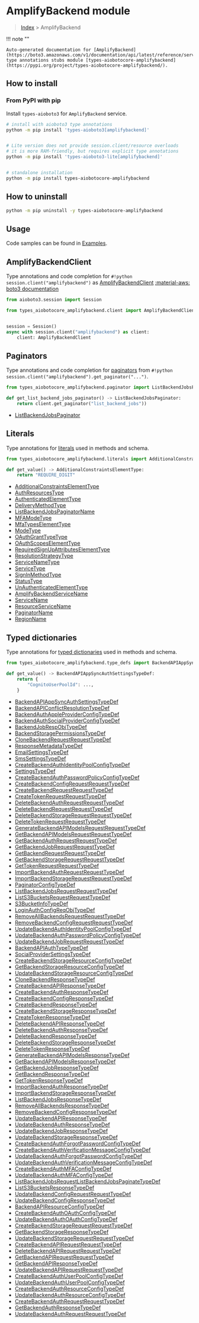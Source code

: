 # AmplifyBackend module

> [Index](../README.md) > AmplifyBackend


!!! note ""

    Auto-generated documentation for [AmplifyBackend](https://boto3.amazonaws.com/v1/documentation/api/latest/reference/services/amplifybackend.html#AmplifyBackend)
    type annotations stubs module [types-aiobotocore-amplifybackend](https://pypi.org/project/types-aiobotocore-amplifybackend/).

## How to install



### From PyPI with pip

Install `types-aioboto3` for `AmplifyBackend` service.

```bash
# install with aioboto3 type annotations
python -m pip install 'types-aioboto3[amplifybackend]'


# Lite version does not provide session.client/resource overloads
# it is more RAM-friendly, but requires explicit type annotations
python -m pip install 'types-aioboto3-lite[amplifybackend]'


# standalone installation
python -m pip install types-aiobotocore-amplifybackend
```



## How to uninstall

```bash
python -m pip uninstall -y types-aiobotocore-amplifybackend
```

## Usage

Code samples can be found in [Examples](./usage.md).

## AmplifyBackendClient

Type annotations and code completion for  `#!python session.client("amplifybackend")` as [AmplifyBackendClient](./client.md)
[:material-aws: boto3 documentation](https://boto3.amazonaws.com/v1/documentation/api/latest/reference/services/amplifybackend.html#AmplifyBackend.Client)

```python title="Usage example"
from aioboto3.session import Session

from types_aiobotocore_amplifybackend.client import AmplifyBackendClient


session = Session()
async with session.client("amplifybackend") as client:
    client: AmplifyBackendClient
```


## Paginators

Type annotations and code completion for
[paginators](./paginators.md)
from `#!python session.client("amplifybackend").get_paginator("...")`.

```python title="Usage example"
from types_aiobotocore_amplifybackend.paginator import ListBackendJobsPaginator

def get_list_backend_jobs_paginator() -> ListBackendJobsPaginator:
    return client.get_paginator("list_backend_jobs"))
```

- [ListBackendJobsPaginator](./paginators.md#listbackendjobspaginator)








## Literals

Type annotations for [literals](./literals.md) used in methods and schema.

```python title="Usage example"
from types_aiobotocore_amplifybackend.literals import AdditionalConstraintsElementType

def get_value() -> AdditionalConstraintsElementType:
    return "REQUIRE_DIGIT"
```

- [AdditionalConstraintsElementType](./literals.md#additionalconstraintselementtype)
- [AuthResourcesType](./literals.md#authresourcestype)
- [AuthenticatedElementType](./literals.md#authenticatedelementtype)
- [DeliveryMethodType](./literals.md#deliverymethodtype)
- [ListBackendJobsPaginatorName](./literals.md#listbackendjobspaginatorname)
- [MFAModeType](./literals.md#mfamodetype)
- [MfaTypesElementType](./literals.md#mfatypeselementtype)
- [ModeType](./literals.md#modetype)
- [OAuthGrantTypeType](./literals.md#oauthgranttypetype)
- [OAuthScopesElementType](./literals.md#oauthscopeselementtype)
- [RequiredSignUpAttributesElementType](./literals.md#requiredsignupattributeselementtype)
- [ResolutionStrategyType](./literals.md#resolutionstrategytype)
- [ServiceNameType](./literals.md#servicenametype)
- [ServiceType](./literals.md#servicetype)
- [SignInMethodType](./literals.md#signinmethodtype)
- [StatusType](./literals.md#statustype)
- [UnAuthenticatedElementType](./literals.md#unauthenticatedelementtype)
- [AmplifyBackendServiceName](./literals.md#amplifybackendservicename)
- [ServiceName](./literals.md#servicename)
- [ResourceServiceName](./literals.md#resourceservicename)
- [PaginatorName](./literals.md#paginatorname)
- [RegionName](./literals.md#regionname)




## Typed dictionaries

Type annotations for [typed dictionaries](./type_defs.md) used in methods and schema.

```python title="Usage example"
from types_aiobotocore_amplifybackend.type_defs import BackendAPIAppSyncAuthSettingsTypeDef

def get_value() -> BackendAPIAppSyncAuthSettingsTypeDef:
    return {
        "CognitoUserPoolId": ...,
    }
```

- [BackendAPIAppSyncAuthSettingsTypeDef](./type_defs.md#backendapiappsyncauthsettingstypedef)
- [BackendAPIConflictResolutionTypeDef](./type_defs.md#backendapiconflictresolutiontypedef)
- [BackendAuthAppleProviderConfigTypeDef](./type_defs.md#backendauthappleproviderconfigtypedef)
- [BackendAuthSocialProviderConfigTypeDef](./type_defs.md#backendauthsocialproviderconfigtypedef)
- [BackendJobRespObjTypeDef](./type_defs.md#backendjobrespobjtypedef)
- [BackendStoragePermissionsTypeDef](./type_defs.md#backendstoragepermissionstypedef)
- [CloneBackendRequestRequestTypeDef](./type_defs.md#clonebackendrequestrequesttypedef)
- [ResponseMetadataTypeDef](./type_defs.md#responsemetadatatypedef)
- [EmailSettingsTypeDef](./type_defs.md#emailsettingstypedef)
- [SmsSettingsTypeDef](./type_defs.md#smssettingstypedef)
- [CreateBackendAuthIdentityPoolConfigTypeDef](./type_defs.md#createbackendauthidentitypoolconfigtypedef)
- [SettingsTypeDef](./type_defs.md#settingstypedef)
- [CreateBackendAuthPasswordPolicyConfigTypeDef](./type_defs.md#createbackendauthpasswordpolicyconfigtypedef)
- [CreateBackendConfigRequestRequestTypeDef](./type_defs.md#createbackendconfigrequestrequesttypedef)
- [CreateBackendRequestRequestTypeDef](./type_defs.md#createbackendrequestrequesttypedef)
- [CreateTokenRequestRequestTypeDef](./type_defs.md#createtokenrequestrequesttypedef)
- [DeleteBackendAuthRequestRequestTypeDef](./type_defs.md#deletebackendauthrequestrequesttypedef)
- [DeleteBackendRequestRequestTypeDef](./type_defs.md#deletebackendrequestrequesttypedef)
- [DeleteBackendStorageRequestRequestTypeDef](./type_defs.md#deletebackendstoragerequestrequesttypedef)
- [DeleteTokenRequestRequestTypeDef](./type_defs.md#deletetokenrequestrequesttypedef)
- [GenerateBackendAPIModelsRequestRequestTypeDef](./type_defs.md#generatebackendapimodelsrequestrequesttypedef)
- [GetBackendAPIModelsRequestRequestTypeDef](./type_defs.md#getbackendapimodelsrequestrequesttypedef)
- [GetBackendAuthRequestRequestTypeDef](./type_defs.md#getbackendauthrequestrequesttypedef)
- [GetBackendJobRequestRequestTypeDef](./type_defs.md#getbackendjobrequestrequesttypedef)
- [GetBackendRequestRequestTypeDef](./type_defs.md#getbackendrequestrequesttypedef)
- [GetBackendStorageRequestRequestTypeDef](./type_defs.md#getbackendstoragerequestrequesttypedef)
- [GetTokenRequestRequestTypeDef](./type_defs.md#gettokenrequestrequesttypedef)
- [ImportBackendAuthRequestRequestTypeDef](./type_defs.md#importbackendauthrequestrequesttypedef)
- [ImportBackendStorageRequestRequestTypeDef](./type_defs.md#importbackendstoragerequestrequesttypedef)
- [PaginatorConfigTypeDef](./type_defs.md#paginatorconfigtypedef)
- [ListBackendJobsRequestRequestTypeDef](./type_defs.md#listbackendjobsrequestrequesttypedef)
- [ListS3BucketsRequestRequestTypeDef](./type_defs.md#lists3bucketsrequestrequesttypedef)
- [S3BucketInfoTypeDef](./type_defs.md#s3bucketinfotypedef)
- [LoginAuthConfigReqObjTypeDef](./type_defs.md#loginauthconfigreqobjtypedef)
- [RemoveAllBackendsRequestRequestTypeDef](./type_defs.md#removeallbackendsrequestrequesttypedef)
- [RemoveBackendConfigRequestRequestTypeDef](./type_defs.md#removebackendconfigrequestrequesttypedef)
- [UpdateBackendAuthIdentityPoolConfigTypeDef](./type_defs.md#updatebackendauthidentitypoolconfigtypedef)
- [UpdateBackendAuthPasswordPolicyConfigTypeDef](./type_defs.md#updatebackendauthpasswordpolicyconfigtypedef)
- [UpdateBackendJobRequestRequestTypeDef](./type_defs.md#updatebackendjobrequestrequesttypedef)
- [BackendAPIAuthTypeTypeDef](./type_defs.md#backendapiauthtypetypedef)
- [SocialProviderSettingsTypeDef](./type_defs.md#socialprovidersettingstypedef)
- [CreateBackendStorageResourceConfigTypeDef](./type_defs.md#createbackendstorageresourceconfigtypedef)
- [GetBackendStorageResourceConfigTypeDef](./type_defs.md#getbackendstorageresourceconfigtypedef)
- [UpdateBackendStorageResourceConfigTypeDef](./type_defs.md#updatebackendstorageresourceconfigtypedef)
- [CloneBackendResponseTypeDef](./type_defs.md#clonebackendresponsetypedef)
- [CreateBackendAPIResponseTypeDef](./type_defs.md#createbackendapiresponsetypedef)
- [CreateBackendAuthResponseTypeDef](./type_defs.md#createbackendauthresponsetypedef)
- [CreateBackendConfigResponseTypeDef](./type_defs.md#createbackendconfigresponsetypedef)
- [CreateBackendResponseTypeDef](./type_defs.md#createbackendresponsetypedef)
- [CreateBackendStorageResponseTypeDef](./type_defs.md#createbackendstorageresponsetypedef)
- [CreateTokenResponseTypeDef](./type_defs.md#createtokenresponsetypedef)
- [DeleteBackendAPIResponseTypeDef](./type_defs.md#deletebackendapiresponsetypedef)
- [DeleteBackendAuthResponseTypeDef](./type_defs.md#deletebackendauthresponsetypedef)
- [DeleteBackendResponseTypeDef](./type_defs.md#deletebackendresponsetypedef)
- [DeleteBackendStorageResponseTypeDef](./type_defs.md#deletebackendstorageresponsetypedef)
- [DeleteTokenResponseTypeDef](./type_defs.md#deletetokenresponsetypedef)
- [GenerateBackendAPIModelsResponseTypeDef](./type_defs.md#generatebackendapimodelsresponsetypedef)
- [GetBackendAPIModelsResponseTypeDef](./type_defs.md#getbackendapimodelsresponsetypedef)
- [GetBackendJobResponseTypeDef](./type_defs.md#getbackendjobresponsetypedef)
- [GetBackendResponseTypeDef](./type_defs.md#getbackendresponsetypedef)
- [GetTokenResponseTypeDef](./type_defs.md#gettokenresponsetypedef)
- [ImportBackendAuthResponseTypeDef](./type_defs.md#importbackendauthresponsetypedef)
- [ImportBackendStorageResponseTypeDef](./type_defs.md#importbackendstorageresponsetypedef)
- [ListBackendJobsResponseTypeDef](./type_defs.md#listbackendjobsresponsetypedef)
- [RemoveAllBackendsResponseTypeDef](./type_defs.md#removeallbackendsresponsetypedef)
- [RemoveBackendConfigResponseTypeDef](./type_defs.md#removebackendconfigresponsetypedef)
- [UpdateBackendAPIResponseTypeDef](./type_defs.md#updatebackendapiresponsetypedef)
- [UpdateBackendAuthResponseTypeDef](./type_defs.md#updatebackendauthresponsetypedef)
- [UpdateBackendJobResponseTypeDef](./type_defs.md#updatebackendjobresponsetypedef)
- [UpdateBackendStorageResponseTypeDef](./type_defs.md#updatebackendstorageresponsetypedef)
- [CreateBackendAuthForgotPasswordConfigTypeDef](./type_defs.md#createbackendauthforgotpasswordconfigtypedef)
- [CreateBackendAuthVerificationMessageConfigTypeDef](./type_defs.md#createbackendauthverificationmessageconfigtypedef)
- [UpdateBackendAuthForgotPasswordConfigTypeDef](./type_defs.md#updatebackendauthforgotpasswordconfigtypedef)
- [UpdateBackendAuthVerificationMessageConfigTypeDef](./type_defs.md#updatebackendauthverificationmessageconfigtypedef)
- [CreateBackendAuthMFAConfigTypeDef](./type_defs.md#createbackendauthmfaconfigtypedef)
- [UpdateBackendAuthMFAConfigTypeDef](./type_defs.md#updatebackendauthmfaconfigtypedef)
- [ListBackendJobsRequestListBackendJobsPaginateTypeDef](./type_defs.md#listbackendjobsrequestlistbackendjobspaginatetypedef)
- [ListS3BucketsResponseTypeDef](./type_defs.md#lists3bucketsresponsetypedef)
- [UpdateBackendConfigRequestRequestTypeDef](./type_defs.md#updatebackendconfigrequestrequesttypedef)
- [UpdateBackendConfigResponseTypeDef](./type_defs.md#updatebackendconfigresponsetypedef)
- [BackendAPIResourceConfigTypeDef](./type_defs.md#backendapiresourceconfigtypedef)
- [CreateBackendAuthOAuthConfigTypeDef](./type_defs.md#createbackendauthoauthconfigtypedef)
- [UpdateBackendAuthOAuthConfigTypeDef](./type_defs.md#updatebackendauthoauthconfigtypedef)
- [CreateBackendStorageRequestRequestTypeDef](./type_defs.md#createbackendstoragerequestrequesttypedef)
- [GetBackendStorageResponseTypeDef](./type_defs.md#getbackendstorageresponsetypedef)
- [UpdateBackendStorageRequestRequestTypeDef](./type_defs.md#updatebackendstoragerequestrequesttypedef)
- [CreateBackendAPIRequestRequestTypeDef](./type_defs.md#createbackendapirequestrequesttypedef)
- [DeleteBackendAPIRequestRequestTypeDef](./type_defs.md#deletebackendapirequestrequesttypedef)
- [GetBackendAPIRequestRequestTypeDef](./type_defs.md#getbackendapirequestrequesttypedef)
- [GetBackendAPIResponseTypeDef](./type_defs.md#getbackendapiresponsetypedef)
- [UpdateBackendAPIRequestRequestTypeDef](./type_defs.md#updatebackendapirequestrequesttypedef)
- [CreateBackendAuthUserPoolConfigTypeDef](./type_defs.md#createbackendauthuserpoolconfigtypedef)
- [UpdateBackendAuthUserPoolConfigTypeDef](./type_defs.md#updatebackendauthuserpoolconfigtypedef)
- [CreateBackendAuthResourceConfigTypeDef](./type_defs.md#createbackendauthresourceconfigtypedef)
- [UpdateBackendAuthResourceConfigTypeDef](./type_defs.md#updatebackendauthresourceconfigtypedef)
- [CreateBackendAuthRequestRequestTypeDef](./type_defs.md#createbackendauthrequestrequesttypedef)
- [GetBackendAuthResponseTypeDef](./type_defs.md#getbackendauthresponsetypedef)
- [UpdateBackendAuthRequestRequestTypeDef](./type_defs.md#updatebackendauthrequestrequesttypedef)

